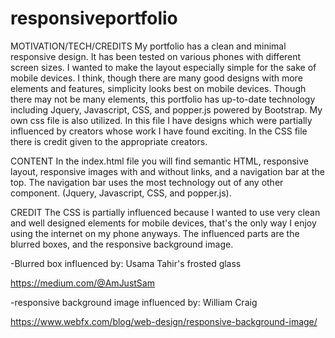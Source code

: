 # responsiveportfolio

MOTIVATION/TECH/CREDITS
    My portfolio has a clean and minimal responsive design. It has been tested on various phones with different screen sizes. I wanted to make the layout especially simple for the sake of mobile devices. I think, though there are many good designs with more elements and features, simplicity looks best on mobile devices. Though there may not be many elements, this portfolio has up-to-date technology including Jquery, Javascript, CSS, and popper.js powered by Bootstrap. My own css file is also utilized. In this file I have designs which were partially influenced by creators whose work I have found exciting. In the CSS file there is credit given to the appropriate creators. 

CONTENT
    In the index.html file you will find semantic HTML, responsive layout, responsive images with and without links, and a navigation bar at the top. The navigation bar uses the most technology out of any other component. (Jquery, Javascript, CSS, and popper.js).
    
CREDIT
    The CSS is partially influenced because I wanted to use very clean and well designed elements for mobile devices, that's the only way I enjoy using the internet on my phone anyways. The influenced parts are the blurred boxes, and the responsive background image.


-Blurred box influenced by: Usama Tahir's frosted glass

https://medium.com/@AmJustSam

-responsive background image influenced by: William Craig

https://www.webfx.com/blog/web-design/responsive-background-image/